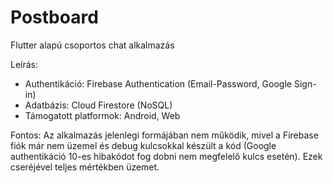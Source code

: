 # Postboard

Flutter alapú csoportos chat alkalmazás

Leírás:

- Authentikáció: Firebase Authentication (Email-Password, Google Sign-in) 
- Adatbázis: Cloud Firestore (NoSQL)
- Támogatott platformok: Android, Web

Fontos:
Az alkalmazás jelenlegi formájában nem működik, mivel a Firebase fiók már nem üzemel és debug kulcsokkal készült a kód (Google authentikáció 10-es hibakódot fog dobni nem megfelelő kulcs esetén).
Ezek cseréjével teljes mértékben üzemet.
